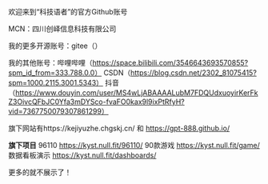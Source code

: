 欢迎来到“科技语者”的官方Github账号

MCN：四川创峄信息科技有限公司

我的更多开源账号：gitee（）

我的其他账号：哔哩哔哩（https://space.bilibili.com/3546643693570855?spm_id_from=333.788.0.0）
             CSDN（https://blog.csdn.net/2302_81075415?spm=1000.2115.3001.5343）
             抖音（https://www.douyin.com/user/MS4wLjABAAAALubM7FDQUdxuoyirKerFkZ3OivcQFbJC0Yfa3mDYSco-fvaFO0kax9l9ixPtRfyH?vid=7367750079307861299）
             
旗下网站有https://kejiyuzhe.chgskj.cn/ 和 https://gpt-888.github.io/

**********旗下项目**********
96110   https://kyst.null.fit/96110/
90款游戏  https://kyst.null.fit/game/
数据看板演示    https://kyst.null.fit/dashboards/

更多的就不展示了！

